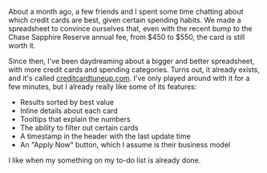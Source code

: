 ---
---

About a month ago, a few friends and I spent some time chatting about which
credit cards are best, given certain spending habits. We made a spreadsheet 
to convince ourselves that, even with the recent bump to the Chase Sapphire
Reserve annual fee, from $450 to $550, the card is still worth it.

Since then, I've been daydreaming about a bigger and better spreadsheet, with
more credit cards and spending categories. Turns out, it already exists, and
it's called [creditcardtuneup.com](http://www.creditcardtuneup.com/). I've only
played around with it for a few minutes, but I already really like some of its
features:

- Results sorted by best value
- Inline details about each card
- Tooltips that explain the numbers
- The ability to filter out certain cards
- A timestamp in the header with the last update time
- An "Apply Now" button, which I assume is their business model

I like when my something on my to-do list is already done.
